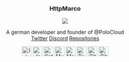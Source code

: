 
<br />
<p align="center">

  <h3 align="center">HttpMarco</h3>

  <p align="center"> <img src="https://komarev.com/ghpvc/?username=HttpMarco&label=Profile%20views&color=0e75b6&style=flat" /> </p>


  <p align="center">
    A german developer and founder of @PoloCloud
    <br />
  <a href="https://twitter.com/Http_polo">Twitter</a>
    <a href="https://discord.com/channels/@me/814861093695651878">Discord</a>
    <a href="https://github.com/HttpMarco?tab=repositories">Repositories</a>
  <br />
    <div align="center">
  <img align="center" alt="Intellij" width="26px" src="https://cdn.iconscout.com/icon/free/png-512/intellij-idea-569199.png" />
  <img align="center" alt="Java" width="26px" src="https://upload-icon.s3.us-east-2.amazonaws.com/uploads/icons/png/378554371540553613-512.png" />
  <img align="center" alt="Kotlin" width="26px" src="https://upload-icon.s3.us-east-2.amazonaws.com/uploads/icons/png/18852341021548218200-512.png" />
  <img align="center" alt="MySQL" width="26px" src="https://cdn-icons-png.flaticon.com/128/3161/3161158.png" />
  <img align="center" alt="MongoDB" width="26px" src="https://cdn.iconscout.com/icon/free/png-512/mongodb-4-1175139.png" />
  <img align="center" alt="Redis" width="26px" src="https://www.creoline.de/assets/img/tech/redis.svg" />
  <img align="center" alt="Git" width="26px" src="https://upload.wikimedia.org/wikipedia/commons/thumb/3/3f/Git_icon.svg/1024px-Git_icon.svg.png" />
  <img align="center" alt="GitHub" width="26px" src="https://icon-library.com/images/github_png63.png" />
  </div>
  </p> 
</p>



